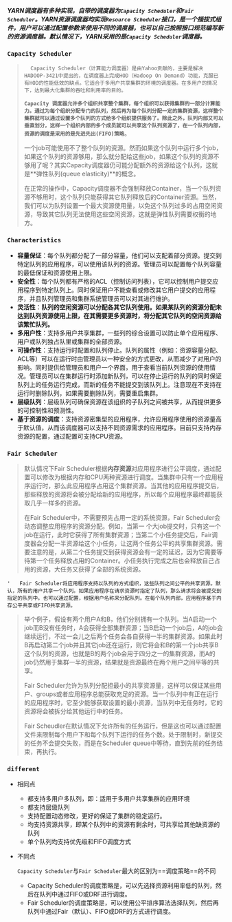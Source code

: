 ##### YARN调度器有多种实现，自带的调度器为`Capacity Scheduler`和`Fair Scheduler`。YARN资源调度器均实现`Resource Scheduler`接口，是一个插拔式组件，用户可以通过配置参数来使用不同的调度器，也可以自己按照接口规范编写新的资源调度器。默认情况下，YARN采用的是`Capacity Scheduler`调度器。

### `Capacity Scheduler`

> 		Capacity Scheduler（计算能力调度器）是由Yahoo贡献的，主要是解决HADOOP-3421中提出的，在调度器上完成HOD（Hadoop On Demand）功能，克服已有HOD的性能低效的缺点。它适合于多用户共享集群的环境的调度器。在多用户的情况下，达到最大化集群的吞吐和利用率的目的。
>
> ​	**`Capacity 调度器允许多个组织共享整个集群，每个组织可以获得集群的一部分计算能力。通过为每个组织分配专门的队列，然后再为每个队列分配一定的集群资源，这样整个集群就可以通过设置多个队列的方式给多个组织提供服务了。除此之外，队列内部又可以垂直划分，这样一个组织内部的多个成员就可以共享这个队列资源了，在一个队列内部，资源的调度是采用的是先进先出(FIFO)策略`**。
>
> ​	一个job可能使用不了整个队列的资源。然而如果这个队列中运行多个job，如果这个队列的资源够用，那么就分配给这些job，如果这个队列的资源不够用了呢？其实Capacity调度器仍可能分配额外的资源给这个队列，这就是**弹性队列(queue elasticity)**的概念。
>
> 	在正常的操作中，Capacity调度器不会强制释放Container，当一个队列资源不够用时，这个队列只能获得其它队列释放后的Container资源。当然，我们可以为队列设置一个最大资源使用量，以免这个队列过多的占用空闲资源，导致其它队列无法使用这些空闲资源，这就是弹性队列需要权衡的地方。

### `Characteristics`

- **容量保证**：每个队列都分配了一部分容量，他们可以支配着部分资源。提交到特定队列的应用程序，可以使用该队列的资源。管理员可以配置每个队列容量的最低保证和资源使用上限。
- **安全性**：每个队列都有严格的ACL（控制访问列表），它可以控制用户提交应用程序到特定队列上。同时保证用户不能查看或修改其它用户提交的应用程序，并且队列管理员和集群系统管理员可以对其进行维护。
- **灵活性**：**队列的空闲资源可以分配各其它队列使用。如果某队列的资源分配未达到队列资源使用上限，在其需要更多资源时，将分配其它队列的空闲资源给该繁忙队列。**
- **多用户性**：支持多用户共享集群，一些列的综合设置可以防止单个应用程序、用户或队列独占队里或集群的全部资源。
- **可操作性**：支持运行时配置和队列停止。队列的属性（例如：资源容量分配、ACL等）可以在运行时由管理员以一种安全的方式更改，从而减少了对用户的影响。同时提供给管理员和用户一个界面，用于查看当前队列资源的使用情况。管理员可以在集群运行时添加新队列，可以在停止运行的队列的同时保证队列上的任务运行完成，而新的任务不能提交到该队列上。注意现在不支持在运行时删除队列，如果需要删除队列，需要重启集群。
- **层级队列**：层级队列可确保资源在该组织的子队列之间被共享，从而提供更多的可控制性和预测性。
- **基于资源的调度**：支持资源密集型的应用程序，允许应用程序使用的资源量高于默认值，从而该调度器可以支持不同资源需求的应用程序。目前只支持内存资源的配置，通过配置可支持CPU资源。

### `Fair Scheduler` 

> 	默认情况下Fair Scheduler根据**内存资源**对应用程序进行公平调度，通过配置可以修改为根据内存和CPU两种资源进行调度。当集群中只有一个应用程序运行时，那么此应用程序占用这个集群资源。当其他的应用程序提交后，那些释放的资源将会被分配给新的应用程序，所以每个应用程序最终都能获取几乎一样多的资源。
>
> 在Fair Scheduler中，不需要预先占用一定的系统资源，Fair Scheduler会动态调整应用程序的资源分配。例如，当第一	个大job提交时，只有这一个job在运行，此时它获得了所有集群资源；当第二个小任务提交后，Fair调度器会分配一半资源给这个小任务，让这两个任务公平的共享集群资源。需要注意的是，从第二个任务提交到获得资源会有一定的延迟，因为它需要等待第一个任务释放占用的Container。小任务执行完成之后也会释放自己占用的资源，大任务又获得了全部的系统资源。

```shell
'	Fair Scheduler将应用程序支持以队列的方式组织，这些队列之间公平的共享资源。默认，所有的用户共享一个队列。如果应用程序在请求资源时指定了队列，那么请求将会被提交到指定的队列中。也可以通过配置，根据用户名称来分配队列。在每个队列内部，应用程序基于内存公平共享或FIFO共享资源。
```

> 	举个例子，假设有两个用户A和B，他们分别拥有一个队列。当A启动一个job而B没有任务时，A会获得全部集群资源；当B启动一个job后，A的job会继续运行，不过一会儿之后两个任务会各自获得一半的集群资源。如果此时B再启动第二个job并且其它job还在运行，则它将会和B的第一个job共享B这个队列的资源，也就是B的两个job会用于四分之一的集群资源，而A的job仍然用于集群一半的资源，结果就是资源最终在两个用户之间平等的共享。
>
> Fair Scheduler允许为队列分配担最小的共享资源量，这样可以保证某些用户、groups或者应用程序总能获取充足的资源。当一个队列中有正在运行的应用程序时，它至少能够获取设置的最小资源，当队列中无任务时，它的资源将会被拆分给其他运行中的任务。
>
> Fair Scheudler在默认情况下允许所有的任务运行，但是这也可以通过配置文件来限制每个用户下和每个队列下运行的任务个数。处于限制时，新提交的任务不会提交失败，而是在Scheduler queue中等待，直到先前的任务结束，再执行。

### `different`

- 相同点

  - 都支持多用户多队列，即：适用于多用户共享集群的应用环境
  - 都支持层级队列
  - 支持配置动态修改，更好的保证了集群的稳定运行。
  - 均支持资源共享，即某个队列中的资源有剩余时，可共享给其他缺资源的队列
  - 单个队列均支持优先级和FIFO调度方式

- 不同点

  `Capacity Scheduler`与`Fair Scheduler`最大的区别为==调度策略==的不同

  - Capacity Scheduler的调度策略是，可以先选择资源利用率低的队列，然后在队列中通过FIFO或DRF进行调度。
  - Fair Scheduler的调度策略是，可以使用公平排序算法选择队列，然后再队列中通过Fair（默认）、FIFO或DRF的方式进行调度。

